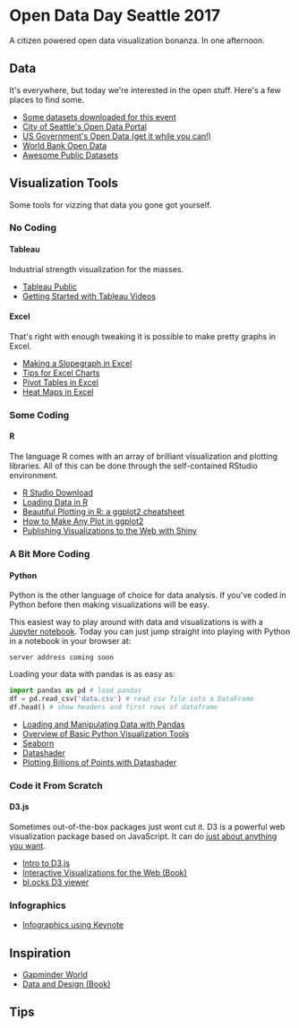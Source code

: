 # Open Data Day Seattle 2017
A citizen powered open data visualization bonanza. In one afternoon.

## Data

It's everywhere, but today we're interested in the open stuff. Here's a few places to find some.

- [Some datasets downloaded for this event](https://www.dropbox.com/sh/77i1b9cxw6ypg8z/AADLaGZhWBzUGjIaqJuseMita?dl=0)
- [City of Seattle's Open Data Portal](https://data.seattle.gov)
- [US Government's Open Data (get it while you can!)](https://www.data.gov/)
- [World Bank Open Data](http://data.worldbank.org/)
- [Awesome Public Datasets](https://github.com/caesar0301/awesome-public-datasets)

## Visualization Tools
Some tools for vizzing that data you gone got yourself.

### No Coding

#### Tableau
Industrial strength visualization for the masses.

- [Tableau Public](https://public.tableau.com/s/)
- [Getting Started with Tableau Videos](https://www.youtube.com/watch?v=IsAPoJjARuI)

#### Excel
That's right with enough tweaking it is possible to make pretty graphs in Excel.

- [Making a Slopegraph in Excel](http://stephanieevergreen.com/slopegraph/)
- [Tips for Excel Charts](https://blog.hubspot.com/marketing/excel-graph-tricks-list#sm.00000bi89bjyoeen3yo429wh9y71p)
- [Pivot Tables in Excel](http://www.excel-easy.com/data-analysis/pivot-tables.html)
- [Heat Maps in Excel](http://www.excel-university.com/heat-maps-in-excel/)

### Some Coding
#### R

The language R comes with an array of brilliant visualization and plotting libraries. All of this can be done through the self-contained RStudio environment.

- [R Studio Download](https://www.rstudio.com/products/rstudio/download/)
- [Loading Data in R](https://flowingdata.com/2015/02/18/loading-data-and-basic-formatting-in-r/)
- [Beautiful Plotting in R: a ggplot2 cheatsheet](http://zevross.com/blog/2014/08/04/beautiful-plotting-in-r-a-ggplot2-cheatsheet-3/)
- [How to Make Any Plot in ggplot2](http://r-statistics.co/ggplot2-Tutorial-With-R.html)
- [Publishing Visualizations to the Web with Shiny](http://shiny.rstudio.com/)

### A Bit More Coding

#### Python

Python is the other language of choice for data analysis. If you've coded in Python before then making visualizations will be easy.

This easiest way to play around with data and visualizations is with a [Jupyter notebook](http://jupyter.org/). Today you can just jump straight into playing with Python in a notebook in your browser at:

`server address coming soon`

Loading your data with pandas is as easy as:

```python
import pandas as pd # load pandas
df = pd.read_csv('data.csv') # read csv file into a DataFrame
df.head() # show headers and first rows of dataframe
```

- [Loading and Manipulating Data with Pandas](http://pandas.pydata.org/pandas-docs/stable/tutorials.html)
- [Overview of Basic Python Visualization Tools](http://pbpython.com/visualization-tools-1.html)
 - [Seaborn](http://seaborn.pydata.org/index.html)
- [Datashader](http://datashader.readthedocs.io/en/latest/)
- [Plotting Billions of Points with Datashader](http://qingkaikong.blogspot.com/2016/09/using-datashader-to-visualize-billions.html)

### Code it From Scratch
#### D3.js

Sometimes out-of-the-box packages just wont cut it. D3 is a powerful web visualization package based on JavaScript. It can do [just about anything you want](https://github.com/d3/d3/wiki/Gallery).

- [Intro to D3.js](https://square.github.io/intro-to-d3/)
- [Interactive Visualizations for the Web (Book)](http://chimera.labs.oreilly.com/books/1230000000345/index.html)
- [bl.ocks D3 viewer](https://bl.ocks.org/-/about)

### Infographics

- [Infographics using Keynote](https://chrissardegna.com/blog/posts/keynote-data-vizualization/)


## Inspiration

- [Gapminder World](http://www.gapminder.org/world/)
- [Data and Design (Book)](https://infoactive.co/data-design/preface01.html)

## Tips
